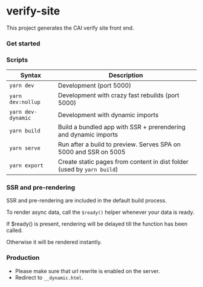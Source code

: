 # verify-site

This project generates the CAI verify site front end.

### Get started

### Scripts

| Syntax             | Description                                                            |
| ------------------ | ---------------------------------------------------------------------- |
| `yarn dev`         | Development (port 5000)                                                |
| `yarn dev:nollup`  | Development with crazy fast rebuilds (port 5000)                       |
| `yarn dev-dynamic` | Development with dynamic imports                                       |
| `yarn build`       | Build a bundled app with SSR + prerendering and dynamic imports        |
| `yarn serve`       | Run after a build to preview. Serves SPA on 5000 and SSR on 5005       |
| `yarn export`      | Create static pages from content in dist folder (used by `yarn build`) |

### SSR and pre-rendering

SSR and pre-rendering are included in the default build process.

To render async data, call the `$ready()` helper whenever your data is ready.

If \$ready() is present, rendering will be delayed till the function has been called.

Otherwise it will be rendered instantly.

### Production

- Please make sure that url rewrite is enabled on the server.
- Redirect to `__dynamic.html`.
